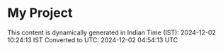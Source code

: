 # My Project

This content is dynamically generated in Indian Time (IST): 2024-12-02 10:24:13 IST
Converted to UTC: 2024-12-02 04:54:13 UTC
